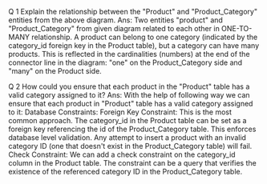 Q 1  Explain the relationship between the "Product" and "Product_Category" entities from the above diagram.
Ans: Two entities "product" and "Product_Category" from given diagram related to each other in ONE-TO-MANY relationship. 
     A product can belong to one category (indicated by the category_id foreign key in the Product table), 
     but a category can have many products.  This is reflected in the cardinalities (numbers) at the end of the connector line in the diagram: 
     "one" on the Product_Category side and "many" on the Product side.

Q 2   How could you ensure that each product in the "Product" table has a valid category assigned to it?
Ans:  With the help of following way we can ensure that each product in "Product" table has a valid category assigned to it:
      Database Constraints:
      Foreign Key Constraint: This is the most common approach. 
      The category_id in the Product table can be set as a foreign key referencing the id of the Product_Category table. 
      This enforces database level validation. Any attempt to insert a product with an invalid category ID (one that doesn't exist in the Product_Category table) will fail.
      Check Constraint: We can add a check constraint on the category_id column in the Product table. 
      The constraint can be a query that verifies the existence of the referenced category ID in the Product_Category table.



      
